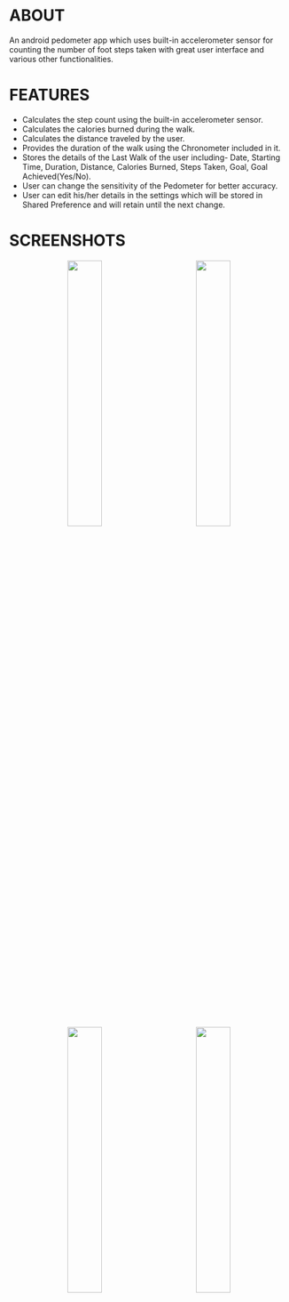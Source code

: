 # ABOUT
An android pedometer app which uses built-in accelerometer sensor for counting the number of foot steps taken with great user interface and various other functionalities.

# FEATURES
* Calculates the step count using the built-in accelerometer sensor.
* Calculates the calories burned during the walk.
* Calculates the distance traveled by the user.
*	Provides the duration of the walk using the Chronometer included in it.
*	Stores the details of the Last Walk of the user including- Date, Starting Time, Duration, Distance, Calories Burned, Steps Taken, Goal, Goal Achieved(Yes/No).
*	User can change the sensitivity of the Pedometer for better accuracy.
*	User can edit his/her details in the settings which will be stored in Shared Preference and will retain until the next change.

# SCREENSHOTS
<p align="center"> 
<img src="https://user-images.githubusercontent.com/42608741/46866549-7cfcbd80-ce3f-11e8-83be-b8f0046e4a47.jpg" width=35% height=35%> &nbsp&nbsp&nbsp&nbsp&nbsp&nbsp&nbsp&nbsp&nbsp&nbsp&nbsp&nbsp <img align="ceter" src="https://user-images.githubusercontent.com/42608741/46866671-f3012480-ce3f-11e8-8f64-ff07a9431b32.jpg" width=35% height=35%>
</p><p align="center"> 
<img src="https://user-images.githubusercontent.com/42608741/46866933-e4ffd380-ce40-11e8-8305-058712887448.jpg" width=35% height=35%> &nbsp&nbsp&nbsp&nbsp&nbsp&nbsp&nbsp&nbsp&nbsp&nbsp&nbsp&nbsp <img src="https://user-images.githubusercontent.com/42608741/46866938-e92bf100-ce40-11e8-8271-d12034bd793f.jpg" width=35% height=35%>
</p>


